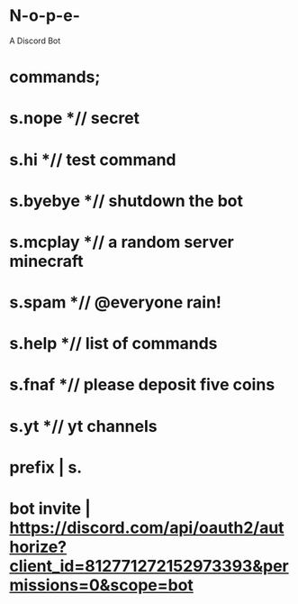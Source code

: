 # N-o-p-e-
A Discord Bot

# commands;

# s.nope *// secret

# s.hi *// test command

# s.byebye *// shutdown the bot
      
# s.mcplay *// a random server minecraft

# s.spam *// @everyone rain!

# s.help *// list of commands

# s.fnaf *// please deposit five coins

# s.yt *// yt channels

# prefix | s.

# bot invite | https://discord.com/api/oauth2/authorize?client_id=812771272152973393&permissions=0&scope=bot


